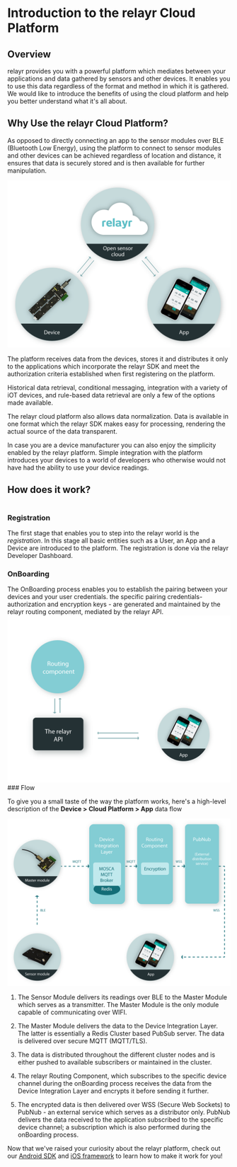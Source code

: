 # Introduction to the relayr Cloud Platform

## Overview

relayr provides you with a powerful platform which mediates between your applications and data gathered by sensors and other devices. It enables you to use this data regardless of the format and method in which it is gathered. 
We would like to introduce the benefits of using the cloud platform and help you better understand what it's all about.


## Why Use the relayr Cloud Platform?

As opposed to directly connecting an app  to the sensor modules over BLE (Bluetooth Low Energy), using the platform to connect to sensor modules and other devices can be achieved regardless of location and distance, it ensures that data is securely stored and is then available for further manipulation. 

<img src="assets/image1.png" width=700px class="center"/>

The platform receives data from the devices, stores it and distributes it only to the applications which incorporate the relayr SDK and meet the authorization criteria established when first registering on the platform.

Historical data retrieval, conditional messaging, integration with a variety of iOT devices, and rule-based data retrieval are only a few of the options made available.

The relayr cloud platform also allows data normalization. Data is available in one format which the relayr SDK makes easy for processing, rendering the actual source of the data transparent. 

In case you are a device manufacturer you can also enjoy the simplicity enabled by the relayr platform. Simple integration with the platform introduces your devices to a world of developers who otherwise would not have had the ability to use your device readings.

## How does it work?

<div class="column">
<h3>Registration</h3>
The first stage that enables you to step into the relayr world is the <em>registration</em>. In this stage all basic entities such as a User, an App and a Device are introduced to the platform. The registration is done via the relayr Developer Dashboard. 


<h3>OnBoarding </h3>
The OnBoarding process enables you to establish the pairing between your devices and your user credentials. the specific pairing credentials- authorization and encryption keys - are generated and maintained by the relayr routing component, mediated by the relayr API. 

<img src="assets/image2.png" width=700px />  

</div>
### Flow

To give you a small taste of the way the platform works, here's a high-level description of the **Device > Cloud Platform > App** data flow

<img src="assets/image3.png" width=900px class="center"/>

1. The Sensor Module delivers its readings over BLE to the Master Module which serves as a transmitter. The Master Module is the only module capable of communicating over WIFI. 
 
1. The Master Module delivers the data to the Device Integration Layer. The latter is essentially a Redis Cluster based PubSub server. The data is delivered over secure MQTT (MQTT/TLS). 
 
1. The data is distributed throughout the different cluster nodes and is either pushed to available subscribers or maintained in the cluster.
1. The relayr Routing Component, which  subscribes to the specific device channel during the onBoarding process receives the data from the Device Integration Layer and encrypts it before sending it further.
 
1. The encrypted data is then delivered over WSS (Secure Web Sockets) to PubNub - an external service which serves as a distributor only. PubNub delivers the data received to the application subscribed to the specific device channel; a subscription which is also performed during the onBoarding process.


Now that we've raised your curiosity about the relayr platform, check out our [Android SDK](https://developer.relayr.io/documents/Android/Reference) and [iOS framework](https://developer.relayr.io/documents/iOS/Reference) to learn how to make it work for you! 